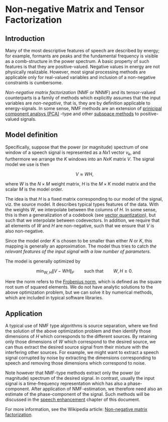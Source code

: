 # Non-negative Matrix and Tensor Factorization

## Introduction

Many of the most descriptive features of speech are described by energy;
for example, formants are peaks and the fundamental frequency is visible
as a comb-structure in the power spectrum. A basic property of such
features is that they are positive-valued. Negative values in energy are
not physically realizable. However, most signal processing methods are
applicable only for real-valued variables and inclusion of a
non-negative constraints is cumbersome.

*Non-negative matrix factorization* (NMF or NNMF) and its tensor-valued
counterparts is a family of methods which explicitly assumes that the
input variables are *non-negative*, that is, they are by definition
applicable to energy-signals. In some sense, NMF methods are an
extension of [prinicipal component analsys
(PCA)](https://en.wikipedia.org/wiki/Principal_component_analysis) -type
and other [subspace methods](Sub-space_models.md) to positive-valued
signals.


## Model definition

Specifically, suppose that the power (or magnitude) spectrum of one
window of a speech signal is represented as a $Nx1$ vector
$v_k$, and furthermore we arrange the $K$ windows into an
$NxK$ matrix $V$. The signal model we use is then

$$ V \approx WH, $$

where $W$ is the $N\times M$ weight matrix, $H$ is the $M\times K$ model matrix and
the scalar $M$ is the model order.

The idea is that $H$ is a fixed matrix corresponding to our model of the
signal, viz. the source model. It describes typical types features of
the data. With the weights $W$, we interpolate between the columns
of $H$. In some sense, this is then a generalization of a codebook (see
[vector quantization](Vector_quantization_VQ.md)), but such that we
interpolate between codevectors. In addition, we require that all
elements of $W$ and $H$ are non-negative, such that we ensure that $V$
is also non-negative.

Since the model order $K$ is chosen to be smaller than either $N$
or $K$, this mapping is generally an approximation. The model thus tries
to catch *the relevant features of the input signal with a low number of
parameters*.

The model is generally optimized by

$$ \min_{W,H} \| V - WH \|_F\qquad\text{such that}\qquad
W,H\geq 0. $$

Here the norm refers to the [Frobenius
norm](https://en.wikipedia.org/wiki/Matrix_norm#Frobenius_norm), which
is defined as the square root sum of squared elements. We do not have
analytic solutions to the above optimization problem, but we can solve
it by numerical methods, which are included in typical software
libraries.


## Application

A typical use of NMF type algorithms is source separation, where we find
the solution of the above optimization problem and then identify those
dimensions of $H$ which corresponds to the different sources. By
retaining only those dimensions of $W$ which correspond to the desired
source, we can thus extract the desired source signal from their mixture
with the interfering other sources. For example, we might want to
extract a speech signal corrupted by noise by extracting the dimensions
corresponding to speech and removing those dimensions which correspond
to noise.

Note however that NMF-type methods extract only the power (or magnitude)
spectrum of the desired signal. In contrast, usually the input signal is
a time-frequency representation which has also a phase-component. After
application of NMF-estimation, we therefore need also an estimate of the
phase-component of the signal. Such methods will be discussed in the
[speech enhancement](../Speech_enhancement.md) chapter of this document.


For more information, see the Wikipedia article: [Non-negative matrix
factorization](https://en.wikipedia.org/wiki/Non-negative_matrix_factorization).

